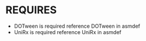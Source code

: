 # REQUIRES

- DOTween is required
  reference DOTween in asmdef
- UniRx is required
  reference UniRx in asmdef
